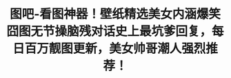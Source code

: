 ---
description: 目前来看，图片是人工筛选过的。
layout: post
results:
- primaryGenreName: Entertainment
  version: '1.3.9'
  trackViewUrl: https://itunes.apple.com/cn/app/tu-ba-kan-tu-shen-qi!-bi-zhi/id787695678?mt=8&uo=4
  artworkUrl100: http://a1190.phobos.apple.com/us/r30/Purple/v4/93/ac/c6/93acc6e4-8605-dd67-abfb-abd00458132b/mzl.gehpmqua.png
  artworkUrl60: http://a635.phobos.apple.com/us/r30/Purple/v4/9c/e9/1b/9ce91b73-6f1d-4463-d0cc-cdd30e3ad5d7/icon.png
  userRatingCountForCurrentVersion: 98
  sellerName: Kelly Zhang
  supportedDevices:
  - iPadFourthGen
  - iPodTouchourthGen
  - iPadMini4G
  - iPhone5c
  - iPadThirdGen4G
  - iPodTouchFifthGen
  - iPhone4
  - iPhone4S
  - iPhone-3GS
  - iPadFourthGen4G
  - iPadThirdGen
  - iPadWifi
  - iPad3G
  - iPhone5s
  - iPad23G
  - iPodTouchThirdGen
  - iPadMini
  - iPad2Wifi
  - iPhone5
  genres:
  - 娱乐
  - 社交
  trackName: 图吧-看图神器！壁纸精选美女内涵爆笑囧图无节操脑残对话史上最坑爹回复，每日百万靓图更新，美女帅哥潮人强烈推荐！
  description: "产品简介: \n“图吧”是一款兴趣化图片分享社区，汇聚各界图片鉴赏达人，360°兴趣齐分享，独特视角，犀利点评，全天24小时无间断更新“图吧”内容，精彩图片、资讯、评论，让你大开眼界！\n\n独特视角，个性图吧！\n在这里，我们强调个性，提倡兴趣分享，用你最独特的视角，分享最特别的图片，创建属于自己的“图吧”，不管是妙思原创，还是网络猎奇，只要是好图好文，必将在“图吧”获得无限赞赏！\n\n图以类聚，人以群分！\n这里代表慢生活的态度，叛逆的表达方式，创造性的个人主义，无数的小圈子，汇聚各色名流，分享各类精彩“图吧”，没有晦涩语言，没有高深理论，享受、减压、刺激，在这里淋漓尽致！\n\n以图会友，以友会图！\n如果顶级视觉盛宴还不能满足，那么勇敢表态，聚众围观，语音评论，大胆喜欢，想爱就爱，没什么可以挡住你任意撒野，疯起来吧，再不疯狂我们就老了！\n\n\n产品特点：
    \n- 完美支持iOS7，iPhone5s、iPhone5c观看更给力 \n- 全新扁平化UI设计,更简约更清新! \n- 独家看图引擎，高清美图刷新更快，更省流量！
    \n- 聚焦网络，热点事件图片直播，专题解析，网友聚众讨论！ \n- 海量“图吧”分享，更多分类，想看神马有神马，爽爆！ \n- 24小时图片更新，时时汇聚，时时分享，假日周末不断档！
    \n- 支持微博、QQ等多种一键登录方式，省去新建账号烦恼！ \n- 给力分享，一键分享图片到微博、微信等，与众多好友共同欢乐！ \n- 支持图片各种收藏、下载、离线阅读，并可同步在云端，换了手机也不怕！
    \n\n联系我们： \n- 官方网站 www.iTubar.com \n- 意见反馈 yijian@iTubar.com \n- 商务合作
    hi@iTubar.com \n- 新浪微博 @图吧社区 \n- 腾讯微博 @图吧社区 \n- 联系电话 010-57795107 \n-
    QQ群 130480440"
  price: 0
  trackId: 787695678
  releaseDate: '2014-01-29T19:42:08Z'
  screenshotUrls:
  - http://a2.mzstatic.com/us/r30/Purple4/v4/a4/43/b6/a443b644-3bfd-ac66-5e83-5fc27eab87f3/screen1136x1136.jpeg
  - http://a3.mzstatic.com/us/r30/Purple/v4/f1/25/ac/f125ac3f-f09f-5864-863f-6aa3e9f56abe/screen1136x1136.jpeg
  - http://a3.mzstatic.com/us/r30/Purple/v4/49/26/d5/4926d565-3f0b-c4a6-288c-de395337d366/screen1136x1136.jpeg
  - http://a2.mzstatic.com/us/r30/Purple4/v4/ba/dd/8d/badd8d20-043b-5755-d3cd-969a1d83505b/screen1136x1136.jpeg
  - http://a3.mzstatic.com/us/r30/Purple/v4/3e/12/62/3e1262ca-0ccb-73b4-cf3a-279eaf648b53/screen1136x1136.jpeg
  artistViewUrl: https://itunes.apple.com/cn/artist/kelly-zhang/id650708924?uo=4
  primaryGenreId: 6016
  userRatingCount: 99
  averageUserRatingForCurrentVersion: 5
  kind: software
  fileSizeBytes: '12570510'
  bundleId: com.itubar.tuba2
  releaseNotes: 新增离线看图功能
  trackContentRating: 17+
  artistName: Kelly Zhang
  trackCensoredName: 图吧-看图神器！壁纸精选美女内涵爆笑囧图无节操脑残对话史上最坑爹回复，每日百万靓图更新，美女帅哥潮人强烈推荐！
  isGameCenterEnabled: false
  contentAdvisoryRating: 17+
  languageCodesISO2A:
  - DA
  - NL
  - EN
  - FR
  - DE
  - IT
  - JA
  - KO
  - PL
  - PT
  - RU
  - ZH
  - ES
  - SV
  averageUserRating: 5
  features: &a []
  wrapperType: software
  artworkUrl512: http://a1190.phobos.apple.com/us/r30/Purple/v4/93/ac/c6/93acc6e4-8605-dd67-abfb-abd00458132b/mzl.gehpmqua.png
  formattedPrice: 免费
  artistId: 650708924
  genreIds:
  - '6016'
  - '6005'
  currency: CNY
  ipadScreenshotUrls: *a
category: 娱乐
tags: tag1
resultCount: 1
title: 图吧-看图神器！壁纸精选美女内涵爆笑囧图无节操脑残对话史上最坑爹回复，每日百万靓图更新，美女帅哥潮人强烈推荐！

---
